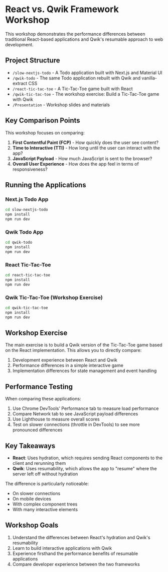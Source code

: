 # React vs. Qwik Framework Workshop

This workshop demonstrates the performance differences between traditional React-based applications and Qwik's resumable approach to web development.

## Project Structure

- `/slow-nextjs-todo` - A Todo application built with Next.js and Material UI
- `/qwik-todo` - The same Todo application rebuilt with Qwik and vanilla-extract CSS
- `/react-tic-tac-toe` - A Tic-Tac-Toe game built with React
- `/qwik-tic-tac-toe` - The workshop exercise: Build a Tic-Tac-Toe game with Qwik
- `/Presentation` - Workshop slides and materials

## Key Comparison Points

This workshop focuses on comparing:

1. **First Contentful Paint (FCP)** - How quickly does the user see content?
2. **Time to Interactive (TTI)** - How long until the user can interact with the app?
3. **JavaScript Payload** - How much JavaScript is sent to the browser?
4. **Overall User Experience** - How does the app feel in terms of responsiveness?

## Running the Applications

### Next.js Todo App

```bash
cd slow-nextjs-todo
npm install
npm run dev
```

### Qwik Todo App

```bash
cd qwik-todo
npm install
npm run dev
```

### React Tic-Tac-Toe

```bash
cd react-tic-tac-toe
npm install
npm run dev
```

### Qwik Tic-Tac-Toe (Workshop Exercise)

```bash
cd qwik-tic-tac-toe
npm install
npm run dev
```

## Workshop Exercise

The main exercise is to build a Qwik version of the Tic-Tac-Toe game based on the React implementation. This allows you to directly compare:

1. Development experience between React and Qwik
2. Performance differences in a simple interactive game
3. Implementation differences for state management and event handling

## Performance Testing

When comparing these applications:

1. Use Chrome DevTools' Performance tab to measure load performance
2. Compare Network tab to see JavaScript payload differences
3. Use Lighthouse to measure overall scores
4. Test on slower connections (throttle in DevTools) to see more pronounced differences

## Key Takeaways

- **React**: Uses hydration, which requires sending React components to the client and rerunning them
- **Qwik**: Uses resumability, which allows the app to "resume" where the server left off without hydration

The difference is particularly noticeable:

- On slower connections
- On mobile devices
- With complex component trees
- With many interactive elements

## Workshop Goals

1. Understand the differences between React's hydration and Qwik's resumability
2. Learn to build interactive applications with Qwik
3. Experience firsthand the performance benefits of resumable applications
4. Compare developer experience between the two frameworks
